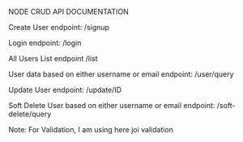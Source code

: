 NODE CRUD API DOCUMENTATION

Create User endpoint: /signup


Login  endpoint: /login


All Users List  endpoint /list


User data based on either username or email endpoint: /user/query


Update User endpoint: /update/ID


Soft Delete User based on either username or email endpoint: /soft-delete/query

Note: For Validation, I am using here joi validation
